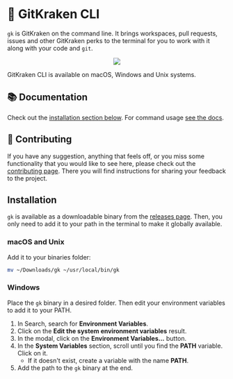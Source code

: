 # 🚀 GitKraken CLI

`gk` is GitKraken on the command line. It brings workspaces, pull requests, issues and other GitKraken perks to the terminal for you to work with it along with your code and `git`.

<!-- TODO: replace with a GIF or a screenshot of a cool gk feature -->
<p align="center">
<img src="https://user-images.githubusercontent.com/86774052/225326381-aaea81a3-9f19-4170-9e0b-2f42fac8edda.png" style="margin: 0 auto" />
</p>

GitKraken CLI is available on macOS, Windows and Unix systems.

## 📚 Documentation

Check out the [installation section below](#installation). For command usage [see the docs][documentation].

## 🤝 Contributing

If you have any suggestion, anything that feels off, or you miss some functionality that you would like to see here, please check out the [contributing page][contributing]. There you will find instructions for sharing your feedback to the project.

<!-- this is an anchor, do not rename -->
## Installation

`gk` is available as a downloadable binary from the [releases page][]. Then, you only need to add it to your path in the terminal to make it globally available.

### macOS and Unix

Add it to your binaries folder:

```bash
mv ~/Downloads/gk ~/usr/local/bin/gk
``` 

### Windows

Place the `gk` binary in a desired folder. Then edit your environment variables to add it to your PATH.

1. In Search, search for **Environment Variables**.
2. Click on the **Edit the system environment variables** result.
3. In the modal, click on the **Environment Variables...** button.
4. In the **System Variables** section, scroll until you find the **PATH** variable. Click on it.
    - If it doesn't exist, create a variable with the name **PATH**. 
5. Add the path to the `gk` binary at the end.



[documentation]: https://gitkraken.github.io/gk-cli/
[contributing]: CONTRIBUTING.md
[releases page]: https://github.com/gitkraken/gk-cli/releases/latest
